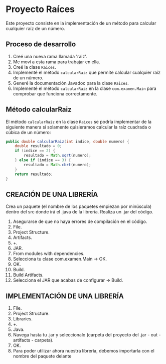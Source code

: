 # Proyecto Raíces

Este proyecto consiste en la implementación de un método para calcular cualquier raíz de un número.

## Proceso de desarrollo

1. Creé una nueva rama llamada 'raiz'.
2. Me moví a esta rama para trabajar en ella.
3. Creé la clase `Raices`.
4. Implementé el método `calcularRaiz` que permite calcular cualquier raíz de un número.
5. Generé la documentación Javadoc para la clase `Raices`.
6. Implementé el método `calcularRaiz` en la clase `com.examen.Main` para comprobar que funciona correctamente.

## Método calcularRaiz

El método `calcularRaiz` en la clase `Raices` se podría implementar de la siguiente manera si solamente quisieramos calcular la raíz cuadrada o cúbica de un número:

```java
public double calcularRaiz(int indice, double numero) {
    double resultado = 0;
    if (indice == 2) {
        resultado = Math.sqrt(numero);
    } else if (indice == 3) {
        resultado = Math.cbrt(numero);
    }
    return resultado;
}
```
## CREACIÓN DE UNA LIBRERÍA

Crea un paquete (el nombre de los paquetes empiezan por minúscula) dentro del src donde irá el .java de la librería.
Realiza un .jar del código.

1. Asegurarse de que no haya errores de compilación en el código.
2. File.
3. Project Structure.
4. Artifacts.
5. +.
6. JAR.
7. From modules with dependencies.
8. Selecciona tu clase com.examen.Main → OK.
9. OK.
10. Build.
11. Build Artifacts.
12. Selecciona el JAR que acabas de configurar → Build.

## IMPLEMENTACIÓN DE UNA LIBRERÍA
1. File.
2. Project Structure.
3. Libraries.
4. +.
5. Java.
6. Navega hasta tu .jar y seleccionalo (carpeta del proyecto del .jar - out - artifacts - carpeta).
7. OK.
8. Para poder utilizar ahora nuestra librería, debemos importarla con el nombre del paquete delante
